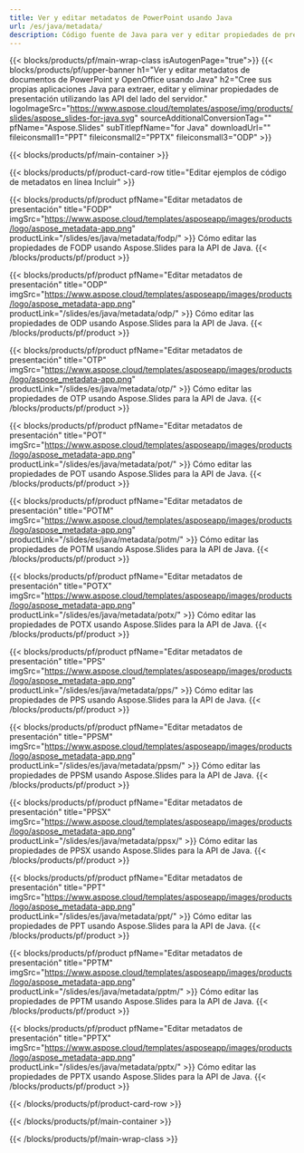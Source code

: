 ```yaml
---
title: Ver y editar metadatos de PowerPoint usando Java
url: /es/java/metadata/
description: Código fuente de Java para ver y editar propiedades de presentación
---
```


{{< blocks/products/pf/main-wrap-class isAutogenPage="true">}}
{{< blocks/products/pf/upper-banner h1="Ver y editar metadatos de documentos de PowerPoint y OpenOffice usando Java" h2="Cree sus propias aplicaciones Java para extraer, editar y eliminar propiedades de presentación utilizando las API del lado del servidor." logoImageSrc="https://www.aspose.cloud/templates/aspose/img/products/slides/aspose_slides-for-java.svg" sourceAdditionalConversionTag="" pfName="Aspose.Slides" subTitlepfName="for Java" downloadUrl="" fileiconsmall1="PPT" fileiconsmall2="PPTX" fileiconsmall3="ODP" >}}

{{< blocks/products/pf/main-container >}}

{{< blocks/products/pf/product-card-row title="Editar ejemplos de código de metadatos en línea Incluir" >}}

{{< blocks/products/pf/product pfName="Editar metadatos de presentación" title="FODP" imgSrc="https://www.aspose.cloud/templates/asposeapp/images/products/logo/aspose_metadata-app.png" productLink="/slides/es/java/metadata/fodp/" >}}
Cómo editar las propiedades de FODP usando Aspose.Slides para la API de Java.
{{< /blocks/products/pf/product >}}

{{< blocks/products/pf/product pfName="Editar metadatos de presentación" title="ODP" imgSrc="https://www.aspose.cloud/templates/asposeapp/images/products/logo/aspose_metadata-app.png" productLink="/slides/es/java/metadata/odp/" >}}
Cómo editar las propiedades de ODP usando Aspose.Slides para la API de Java.
{{< /blocks/products/pf/product >}}

{{< blocks/products/pf/product pfName="Editar metadatos de presentación" title="OTP" imgSrc="https://www.aspose.cloud/templates/asposeapp/images/products/logo/aspose_metadata-app.png" productLink="/slides/es/java/metadata/otp/" >}}
Cómo editar las propiedades de OTP usando Aspose.Slides para la API de Java.
{{< /blocks/products/pf/product >}}

{{< blocks/products/pf/product pfName="Editar metadatos de presentación" title="POT" imgSrc="https://www.aspose.cloud/templates/asposeapp/images/products/logo/aspose_metadata-app.png" productLink="/slides/es/java/metadata/pot/" >}}
Cómo editar las propiedades de POT usando Aspose.Slides para la API de Java.
{{< /blocks/products/pf/product >}}

{{< blocks/products/pf/product pfName="Editar metadatos de presentación" title="POTM" imgSrc="https://www.aspose.cloud/templates/asposeapp/images/products/logo/aspose_metadata-app.png" productLink="/slides/es/java/metadata/potm/" >}}
Cómo editar las propiedades de POTM usando Aspose.Slides para la API de Java.
{{< /blocks/products/pf/product >}}

{{< blocks/products/pf/product pfName="Editar metadatos de presentación" title="POTX" imgSrc="https://www.aspose.cloud/templates/asposeapp/images/products/logo/aspose_metadata-app.png" productLink="/slides/es/java/metadata/potx/" >}}
Cómo editar las propiedades de POTX usando Aspose.Slides para la API de Java.
{{< /blocks/products/pf/product >}}

{{< blocks/products/pf/product pfName="Editar metadatos de presentación" title="PPS" imgSrc="https://www.aspose.cloud/templates/asposeapp/images/products/logo/aspose_metadata-app.png" productLink="/slides/es/java/metadata/pps/" >}}
Cómo editar las propiedades de PPS usando Aspose.Slides para la API de Java.
{{< /blocks/products/pf/product >}}

{{< blocks/products/pf/product pfName="Editar metadatos de presentación" title="PPSM" imgSrc="https://www.aspose.cloud/templates/asposeapp/images/products/logo/aspose_metadata-app.png" productLink="/slides/es/java/metadata/ppsm/" >}}
Cómo editar las propiedades de PPSM usando Aspose.Slides para la API de Java.
{{< /blocks/products/pf/product >}}

{{< blocks/products/pf/product pfName="Editar metadatos de presentación" title="PPSX" imgSrc="https://www.aspose.cloud/templates/asposeapp/images/products/logo/aspose_metadata-app.png" productLink="/slides/es/java/metadata/ppsx/" >}}
Cómo editar las propiedades de PPSX usando Aspose.Slides para la API de Java.
{{< /blocks/products/pf/product >}}

{{< blocks/products/pf/product pfName="Editar metadatos de presentación" title="PPT" imgSrc="https://www.aspose.cloud/templates/asposeapp/images/products/logo/aspose_metadata-app.png" productLink="/slides/es/java/metadata/ppt/" >}}
Cómo editar las propiedades de PPT usando Aspose.Slides para la API de Java.
{{< /blocks/products/pf/product >}}

{{< blocks/products/pf/product pfName="Editar metadatos de presentación" title="PPTM" imgSrc="https://www.aspose.cloud/templates/asposeapp/images/products/logo/aspose_metadata-app.png" productLink="/slides/es/java/metadata/pptm/" >}}
Cómo editar las propiedades de PPTM usando Aspose.Slides para la API de Java.
{{< /blocks/products/pf/product >}}

{{< blocks/products/pf/product pfName="Editar metadatos de presentación" title="PPTX" imgSrc="https://www.aspose.cloud/templates/asposeapp/images/products/logo/aspose_metadata-app.png" productLink="/slides/es/java/metadata/pptx/" >}}
Cómo editar las propiedades de PPTX usando Aspose.Slides para la API de Java.
{{< /blocks/products/pf/product >}}



{{< /blocks/products/pf/product-card-row >}}

{{< /blocks/products/pf/main-container >}}
    
{{< /blocks/products/pf/main-wrap-class >}}